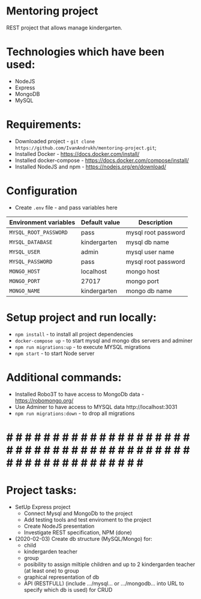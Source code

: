 # Mentoring project

REST project that allows manage kindergarten.

# Technologies which have been used:
* NodeJS
* Express
* MongoDB
* MySQL

# Requirements:
* Downloaded project - `git clone https://github.com/IvanAndrukh/mentoring-project.git`;
* Installed Docker - https://docs.docker.com/install/
* Installed docker-compose - https://docs.docker.com/compose/install/
* Installed NodeJS and npm - https://nodejs.org/en/download/

# Configuration
* Create `.env` file - and pass variables here

| Environment variables           | Default value | Description           |
| --------------------------------| ------------- | --------------------- |
| `MYSQL_ROOT_PASSWORD`           | pass          | mysql root password   |
| `MYSQL_DATABASE`                | kindergarten  | mysql db name         |
| `MYSQL_USER`                    | admin         | mysql user name       |
| `MYSQL_PASSWORD`                | pass          | mysql root password   |
| `MONGO_HOST`                    | localhost     | mongo host            |
| `MONGO_PORT`                    | 27017         | mongo port            |
| `MONGO_NAME`                    | kindergarten  | mongo db name         |

# Setup project and run locally:
* `npm install` - to install all project dependencies
* `docker-compose up` - to start mysql and mongo dbs servers and adminer
* `npm run migrations:up` - to execute MYSQL migrations
* `npm start` - to start Node server

# Additional commands:
* Installed Robo3T to have access to MongoDb data - https://robomongo.org/
* Use Adminer to have access to MYSQL data  http://localhost:3031
* `npm run migrations:down` - to drop all migrations

# # # # # # # # # # # # # # # # # # # # # # # # # # # # # # # # # # # # # # # # # # # # # # # # # # # # # # # # # 
# Project tasks:

* SetUp Express project
    - Connect Mysql and MongoDb to the project
    - Add testing tools and test enviroment to the project
    - Create NodeJS presentation
    - Investigate REST specification, NPM 
    (done)
* (2020-02-03) Create db structure (MySQL/Mongo) for:
   - child
   - kindergarden teacher
   - group
   - posibility to assign miltiple children and up to 2 kindergarden teacher (at least one) to group
   - graphical representation of db 
   - API (RESTFULL) (include .../mysql... or .../mongodb...  into URL to specify which db is used) for CRUD 
    

